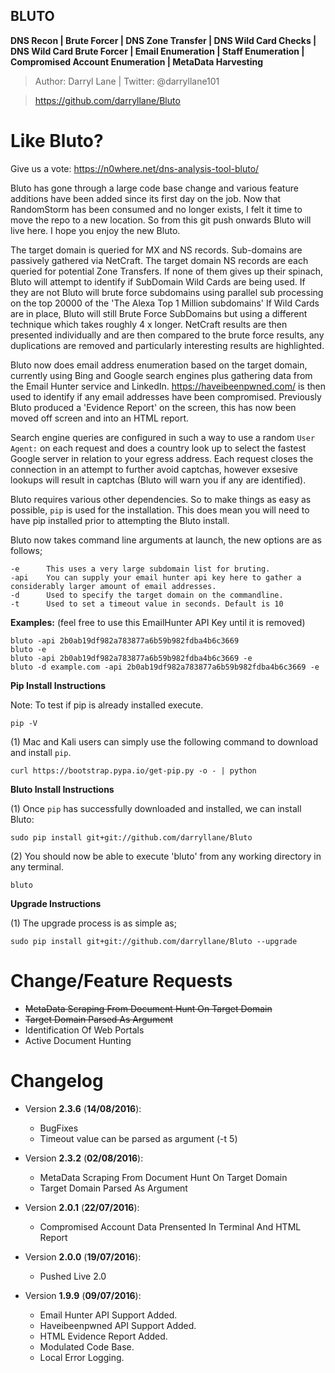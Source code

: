 **BLUTO**
-----
**DNS Recon | Brute Forcer | DNS Zone Transfer | DNS Wild Card Checks | DNS Wild Card Brute Forcer | Email Enumeration | Staff Enumeration | Compromised Account Enumeration | MetaData Harvesting**
 
>Author: Darryl Lane  |  Twitter: @darryllane101

>https://github.com/darryllane/Bluto

Like Bluto?
====
Give us a vote: https://n0where.net/dns-analysis-tool-bluto/

Bluto has gone through a large code base change and various feature additions have been added since its first day on the job. Now that RandomStorm has been consumed and no longer exists, I felt it time to move the repo to a new location. So from this git push onwards Bluto will live here. I hope you enjoy the new Bluto.


The target domain is queried for MX and NS records. Sub-domains are passively gathered via NetCraft. The target domain NS records are each queried for potential Zone Transfers. If none of them gives up their spinach, Bluto will attempt to identify if SubDomain Wild Cards are being used. If they are not Bluto will brute force subdomains using parallel sub processing on the top 20000 of the 'The Alexa Top 1 Million subdomains' If Wild Cards are in place, Bluto will still Brute Force SubDomains but using a different technique which takes roughly 4 x longer. NetCraft results are then presented individually and are then compared to the brute force results, any duplications are removed and particularly interesting results are highlighted. 

Bluto now does email address enumeration based on the target domain, currently using Bing and Google search engines plus gathering data from the Email Hunter service and LinkedIn. https://haveibeenpwned.com/ is then used to identify if any email addresses have been compromised. Previously Bluto produced a 'Evidence Report' on the screen, this has now been moved off screen and into an HTML report.

Search engine queries are configured in such a way to use a random `User Agent:` on each request and does a country look up to select the fastest Google server in relation to your egress address. Each request closes the connection in an attempt to further avoid captchas, however exsesive lookups will result in captchas (Bluto will warn you if any are identified). 
         
Bluto requires various other dependencies. So to make things as easy as possible, `pip` is used for the installation. This does mean you will need to have pip installed prior to attempting the Bluto install.

Bluto now takes command line arguments at launch, the new options are as follows;

	-e		This uses a very large subdomain list for bruting.
	-api	You can supply your email hunter api key here to gather a considerably larger amount of email addresses.
	-d		Used to specify the target domain on the commandline.
	-t		Used to set a timeout value in seconds. Default is 10

**Examples:** (feel free to use this EmailHunter API Key until it is removed)

	bluto -api 2b0ab19df982a783877a6b59b982fdba4b6c3669
	bluto -e
	bluto -api 2b0ab19df982a783877a6b59b982fdba4b6c3669 -e
	bluto -d example.com -api 2b0ab19df982a783877a6b59b982fdba4b6c3669 -e


**Pip Install Instructions**

Note: To test if pip is already installed execute.

`pip -V`

(1) Mac and Kali users can simply use the following command to download and install `pip`.

`curl https://bootstrap.pypa.io/get-pip.py -o - | python`

**Bluto Install Instructions**

(1) Once `pip` has successfully downloaded and installed, we can install Bluto:

`sudo pip install git+git://github.com/darryllane/Bluto`

(2) You should now be able to execute 'bluto' from any working directory in any terminal.
 
`bluto`

**Upgrade Instructions**

(1) The upgrade process is as simple as;

`sudo pip install git+git://github.com/darryllane/Bluto --upgrade`

Change/Feature Requests
====
* ~~MetaData Scraping From Document Hunt On Target Domain~~
* ~~Target Domain Parsed As Argument~~
* Identification Of Web Portals
* Active Document Hunting

Changelog
====
* Version __2.3.6__ (__14/08/2016__):
  * BugFixes
  * Timeout value can be parsed as argument (-t 5)
  
* Version __2.3.2__ (__02/08/2016__):
  * MetaData Scraping From Document Hunt On Target Domain
  * Target Domain Parsed As Argument
  
* Version __2.0.1__ (__22/07/2016__):
  * Compromised Account Data Prensented In Terminal And HTML Report

* Version __2.0.0__ (__19/07/2016__):
  * Pushed Live 2.0
 
* Version __1.9.9__ (__09/07/2016__):
  * Email Hunter API Support Added.
  * Haveibeenpwned API Support Added.
  * HTML Evidence Report Added.
  * Modulated Code Base.
  * Local Error Logging.

